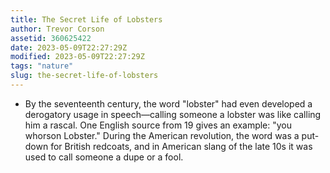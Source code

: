 ```yaml
---
title: The Secret Life of Lobsters
author: Trevor Corson
assetid: 360625422
date: 2023-05-09T22:27:29Z
modified: 2023-05-09T22:27:29Z
tags: "nature"
slug: the-secret-life-of-lobsters
---
```


*  By the seventeenth century, the word "lobster" had even developed a derogatory usage in speech—calling someone a lobster was like calling him a rascal. One English source from 19 gives an example: "you whorson Lobster." During the American revolution, the word was a put-down for British redcoats, and in American slang of the late 10s it was used to call someone a dupe or a fool.

